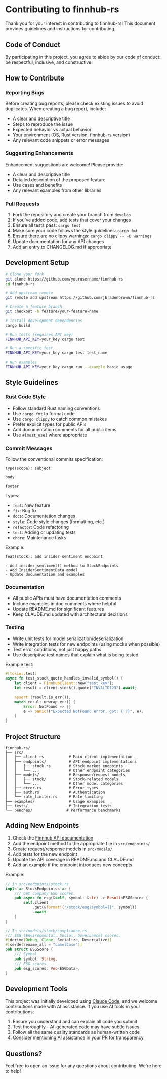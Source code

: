 # Contributing to finnhub-rs

Thank you for your interest in contributing to finnhub-rs! This document provides guidelines and instructions for contributing.

## Code of Conduct

By participating in this project, you agree to abide by our code of conduct: be respectful, inclusive, and constructive.

## How to Contribute

### Reporting Bugs

Before creating bug reports, please check existing issues to avoid duplicates. When creating a bug report, include:

- A clear and descriptive title
- Steps to reproduce the issue
- Expected behavior vs actual behavior
- Your environment (OS, Rust version, finnhub-rs version)
- Any relevant code snippets or error messages

### Suggesting Enhancements

Enhancement suggestions are welcome! Please provide:

- A clear and descriptive title
- Detailed description of the proposed feature
- Use cases and benefits
- Any relevant examples from other libraries

### Pull Requests

1. Fork the repository and create your branch from `develop`
2. If you've added code, add tests that cover your changes
3. Ensure all tests pass: `cargo test`
4. Make sure your code follows the style guidelines: `cargo fmt`
5. Ensure there are no clippy warnings: `cargo clippy -- -D warnings`
6. Update documentation for any API changes
7. Add an entry to CHANGELOG.md if appropriate

## Development Setup

```bash
# Clone your fork
git clone https://github.com/yourusername/finnhub-rs
cd finnhub-rs

# Add upstream remote
git remote add upstream https://github.com/jbradenbrown/finnhub-rs

# Create a feature branch
git checkout -b feature/your-feature-name

# Install development dependencies
cargo build

# Run tests (requires API key)
FINNHUB_API_KEY=your_key cargo test

# Run a specific test
FINNHUB_API_KEY=your_key cargo test test_name

# Run examples
FINNHUB_API_KEY=your_key cargo run --example basic_usage
```

## Style Guidelines

### Rust Code Style

- Follow standard Rust naming conventions
- Use `cargo fmt` to format code
- Use `cargo clippy` to catch common mistakes
- Prefer explicit types for public APIs
- Add documentation comments for all public items
- Use `#[must_use]` where appropriate

### Commit Messages

Follow the conventional commits specification:

```
type(scope): subject

body

footer
```

Types:
- `feat`: New feature
- `fix`: Bug fix
- `docs`: Documentation changes
- `style`: Code style changes (formatting, etc.)
- `refactor`: Code refactoring
- `test`: Adding or updating tests
- `chore`: Maintenance tasks

Example:
```
feat(stock): add insider sentiment endpoint

- Add insider_sentiment() method to StockEndpoints
- Add InsiderSentimentData model
- Update documentation and examples
```

### Documentation

- All public APIs must have documentation comments
- Include examples in doc comments where helpful
- Update README.md for significant features
- Keep CLAUDE.md updated with architectural decisions

### Testing

- Write unit tests for model serialization/deserialization
- Write integration tests for new endpoints (using mocks when possible)
- Test error conditions, not just happy paths
- Use descriptive test names that explain what is being tested

Example test:
```rust
#[tokio::test]
async fn test_stock_quote_handles_invalid_symbol() {
    let client = FinnhubClient::new("test_key");
    let result = client.stock().quote("INVALID123").await;
    
    assert!(result.is_err());
    match result.unwrap_err() {
        Error::NotFound => {}
        e => panic!("Expected NotFound error, got: {:?}", e),
    }
}
```

## Project Structure

```
finnhub-rs/
├── src/
│   ├── client.rs           # Main client implementation
│   ├── endpoints/          # API endpoint implementations
│   │   ├── stock.rs        # Stock market endpoints
│   │   └── ...             # Other endpoint categories
│   ├── models/             # Response/request models
│   │   ├── stock/          # Stock-related models
│   │   └── ...             # Other model categories
│   ├── error.rs            # Error types
│   ├── auth.rs             # Authentication
│   └── rate_limiter.rs     # Rate limiting
├── examples/               # Usage examples
├── tests/                  # Integration tests
└── benches/               # Performance benchmarks
```

## Adding New Endpoints

1. Check the [Finnhub API documentation](https://finnhub.io/docs/api)
2. Add the endpoint method to the appropriate file in `src/endpoints/`
3. Create request/response models in `src/models/`
4. Add tests for the new endpoint
5. Update the API coverage in README.md and CLAUDE.md
6. Add an example if the endpoint introduces new concepts

Example:
```rust
// In src/endpoints/stock.rs
impl<'a> StockEndpoints<'a> {
    /// Get company ESG scores.
    pub async fn esg(&self, symbol: &str) -> Result<ESGScore> {
        self.client
            .get(&format!("/stock/esg?symbol={}", symbol))
            .await
    }
}

// In src/models/stock/compliance.rs
/// ESG (Environmental, Social, Governance) scores.
#[derive(Debug, Clone, Serialize, Deserialize)]
#[serde(rename_all = "camelCase")]
pub struct ESGScore {
    /// Symbol
    pub symbol: String,
    /// ESG scores
    pub esg_scores: Vec<ESGData>,
}
```

## Development Tools

This project was initially developed using [Claude Code](https://github.com/anthropics/claude-code), and we welcome contributions made with AI assistance. If you use AI tools in your contributions:

1. Ensure you understand and can explain all code you submit
2. Test thoroughly - AI-generated code may have subtle issues
3. Follow all the same quality standards as human-written code
4. Consider mentioning AI assistance in your PR for transparency

## Questions?

Feel free to open an issue for any questions about contributing. We're here to help!